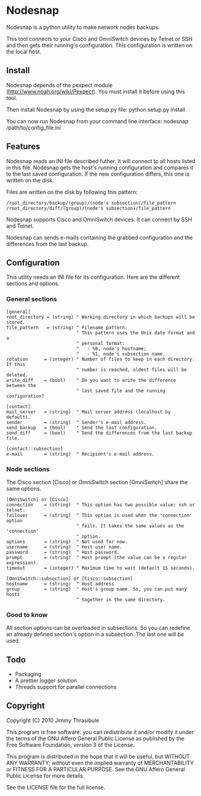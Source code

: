 Nodesnap
=======

Nodesnap is a python utility to make network nodes backups.

This tool connects to your Cisco and OmniSwitch devices by Telnet or SSH and
then gets their running's configuration. This configuration is written on the
local host.


Install
-------

Nodesnap depends of the pexpect module (http://www.noah.org/wiki/Pexpect).
You must install it before using this tool.

Then install Nodesnap by using the setup.py file:
    python setup.py install

You can now run Nodesnap from your command line interface:
    nodesnap /path/to/config_file.ini


Features
--------

Nodesnap reads an INI file described futher. It will connect to all hosts
listed in this file. Nodesnap gets the host's running configuration and
compares it to the last saved configuration. If the new configuration differs,
this one is written on the disk.

Files are written on the disk by following this pattern:

    /root_directory/backup/(group)/(node's subsection)/file_pattern
    /root_directory/diff/(group)/(node's subsection)/file_pattern

Nodesnap supports Cisco and OmniSwitch devices. It can connect by SSH and
Telnet.

Nodesnap can sends e-mails containing the grabbed configuration and the
differences from the last backup.


Configuration
-------------

This utility needs an INI file for its configuration. Here are the different
sections and options.


### General sections

    [general]
    root_directory = (string) " Working directory in which backups will be stored.
    file_pattern   = (string) " Filename pattern.
                              " This pattern uses the Unix date format and a
                              " personal format:
                              "   - %0, node's hostname;
                              "   - %1, node's subsection name.
    rotation      = (integer) " Number of files to keep in each directory. If this
                              " number is reached, oldest files will be deleted.
    write_diff    = (bool)    " Do you want to write the difference between the
                              " last saved file and the running configuration?

    [contact]
    mail_server   = (string)  " Mail server address (localhost by default).
    sender        = (string)  " Sender's e-mail address.
    send_backup   = (bool)    " Send the last configuration.
    send_diff     = (bool)    " Send the differences from the last backup file.

    [contact::subsection]
    e-mail        = (string)  " Recipient's e-mail address.

### Node sections

The Cisco section [Cisco] or OmniSwitch section [OmniSwitch] share the same
options.

    [OmniSwitch] or [Cisco]
    connection    = (string)  " This option has two possible value: ssh or telnet.
    failover      = (string)  " This option is used when the 'connection' option
                              " fails. It takes the same values as the 'connection'
                              " option.
    options       = (string)  " Not used for now.
    username      = (string)  " Host user name.
    password      = (string)  " Host password.
    prompt        = (string)  " Host prompt (the value can be a regular expression).
    timeout       = (integer) " Maximum time to wait (default 15 seconds).

    [OmniSwitch::subsection] or [Cisco::subsection]
    hostname      = (string)  " Host address
    group         = (string)  " Host's group name. So, you can put many hosts
                              " together in the same directory.

### Good to know

All section options can be overloaded in subsections. So you can redefine an
already defined section's option in a subsection. The last one will be used.


Todo
----

- Packaging
- A prettier logger solution
- Threads support for parallel connections


Copyright
---------

Copyright (C) 2010  Jimmy Thrasibule

  This program is free software: you can redistribute it and/or modify
  it under the terms of the GNU Affero General Public License as
  published by the Free Software Foundation, version 3 of the
  License.

  This program is distributed in the hope that it will be useful,
  but WITHOUT ANY WARRANTY; without even the implied warranty of
  MERCHANTABILITY or FITNESS FOR A PARTICULAR PURPOSE.  See the
  GNU Affero General Public License for more details.

  See the LICENSE file for the full license.
